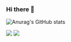 ### Hi there 👋

<!--
**zeroone-kr/zeroone-kr** is a ✨ _special_ ✨ repository because its `README.md` (this file) appears on your GitHub profile.

Here are some ideas to get you started:

- 🔭 I’m currently working on ...
- 🌱 I’m currently learning ...
- 👯 I’m looking to collaborate on ...
- 🤔 I’m looking for help with ...
- 💬 Ask me about ...
- 📫 How to reach me: ...
- 😄 Pronouns: ...
- ⚡ Fun fact: ...
-->

![Anurag's GitHub stats](https://github-readme-stats.vercel.app/api?username=zeroone-kr&theme=dark&show_icons=true)

<a href="#" target="_blank"><img src="https://img.shields.io/badge/C-배경색?style=flat-square&logo=c&logoColor=#A8B9CC"/></a>
<a href="#" target="_blank"><img src="https://img.shields.io/badge/C++-배경색?style=flat-square&logo=c++&logoColor=#00599C"/></a>

